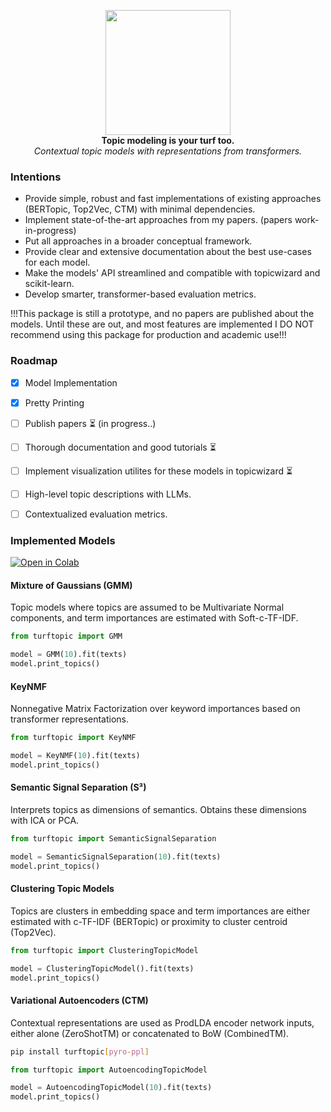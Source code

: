 <p align="center">
<img align="center" height="200" src="assets/logo_w_text.svg">
<br>
 <b>Topic modeling is your turf too.</b> <br> <i> Contextual topic models with representations from transformers. </i></p>


### Intentions
 - Provide simple, robust and fast implementations of existing approaches (BERTopic, Top2Vec, CTM) with minimal dependencies.
 - Implement state-of-the-art approaches from my papers. (papers work-in-progress)
 - Put all approaches in a broader conceptual framework.
 - Provide clear and extensive documentation about the best use-cases for each model.
 - Make the models' API streamlined and compatible with topicwizard and scikit-learn.
 - Develop smarter, transformer-based evaluation metrics.

!!!This package is still a prototype, and no papers are published about the models. Until these are out, and most features are implemented
I DO NOT recommend using this package for production and academic use!!!

### Roadmap
 - [x] Model Implementation
 - [x] Pretty Printing
 - [ ] Publish papers :hourglass_flowing_sand: (in progress..)
 - [ ] Thorough documentation and good tutorials ⏳
 - [ ] Implement visualization utilites for these models in topicwizard ⏳
 - [ ] High-level topic descriptions with LLMs.
 - [ ] Contextualized evaluation metrics.


### Implemented Models
[![Open in Colab](https://colab.research.google.com/assets/colab-badge.svg)](https://colab.research.google.com/github/x-tabdeveloping/turftopic/blob/main/examples/basic_example_20newsgroups.ipynb)
#### Mixture of Gaussians (GMM)

Topic models where topics are assumed to be Multivariate Normal components,
and term importances are estimated with Soft-c-TF-IDF.

```python
from turftopic import GMM

model = GMM(10).fit(texts)
model.print_topics()
```

#### KeyNMF

Nonnegative Matrix Factorization over keyword importances based on transformer representations.

```python
from turftopic import KeyNMF

model = KeyNMF(10).fit(texts)
model.print_topics()
```

#### Semantic Signal Separation (S³)

Interprets topics as dimensions of semantics.
Obtains these dimensions with ICA or PCA.

```python
from turftopic import SemanticSignalSeparation

model = SemanticSignalSeparation(10).fit(texts)
model.print_topics()
```

#### Clustering Topic Models

Topics are clusters in embedding space and term importances are either estimated with c-TF-IDF (BERTopic)
or proximity to cluster centroid (Top2Vec).

```python
from turftopic import ClusteringTopicModel

model = ClusteringTopicModel().fit(texts)
model.print_topics()
```

#### Variational Autoencoders (CTM)

Contextual representations are used as ProdLDA encoder network inputs,
either alone (ZeroShotTM) or concatenated to BoW (CombinedTM).

```bash
pip install turftopic[pyro-ppl]
```

```python
from turftopic import AutoencodingTopicModel

model = AutoencodingTopicModel(10).fit(texts)
model.print_topics()
```


